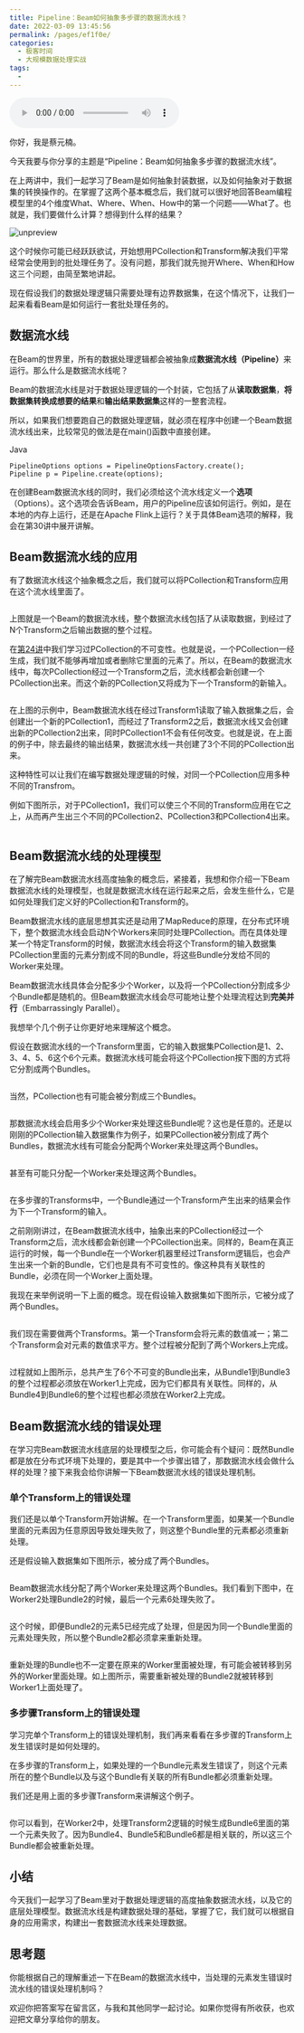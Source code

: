 ```yaml
---
title: Pipeline：Beam如何抽象多步骤的数据流水线？
date: 2022-03-09 13:45:56
permalink: /pages/ef1f0e/
categories:
  - 极客时间
  - 大规模数据处理实战
tags:
  - 
---
```

<audio title="26.Pipeline：Beam如何抽象多步骤的数据流水线？" src="https://static001.geekbang.org/resource/audio/14/74/14aa9d734f5d452f9009d179eb14d274.mp3" controls="controls"></audio> 
<p>你好，我是蔡元楠。</p><p>今天我要与你分享的主题是“Pipeline：Beam如何抽象多步骤的数据流水线”。</p><p>在上两讲中，我们一起学习了Beam是如何抽象封装数据，以及如何抽象对于数据集的转换操作的。在掌握了这两个基本概念后，我们就可以很好地回答Beam编程模型里的4个维度What、Where、When、How中的第一个问题——What了。也就是，我们要做什么计算？想得到什么样的结果？</p><p><img src="https://static001.geekbang.org/resource/image/71/bb/71c8ace006d56d7f6fe93cbc56dc91bb.png" alt="unpreview"></p><p>这个时候你可能已经跃跃欲试，开始想用PCollection和Transform解决我们平常经常会使用到的批处理任务了。没有问题，那我们就先抛开Where、When和How这三个问题，由简至繁地讲起。</p><p>现在假设我们的数据处理逻辑只需要处理有边界数据集，在这个情况下，让我们一起来看看Beam是如何运行一套批处理任务的。</p><h2>数据流水线</h2><p>在Beam的世界里，所有的数据处理逻辑都会被抽象成<strong>数据流水线（Pipeline）</strong>来运行。那么什么是数据流水线呢？</p><p>Beam的数据流水线是对于数据处理逻辑的一个封装，它包括了从<strong>读取数据集</strong>，<strong>将数据集转换成想要的结果</strong>和<strong>输出结果数据集</strong>这样的一整套流程。</p><p>所以，如果我们想要跑自己的数据处理逻辑，就必须在程序中创建一个Beam数据流水线出来，比较常见的做法是在main()函数中直接创建。</p><!-- [[[read_end]]] --><p>Java</p><pre><code>PipelineOptions options = PipelineOptionsFactory.create();
Pipeline p = Pipeline.create(options);
</code></pre><p>在创建Beam数据流水线的同时，我们必须给这个流水线定义一个<strong>选项</strong>（Options）。这个选项会告诉Beam，用户的Pipeline应该如何运行。例如，是在本地的内存上运行，还是在Apache Flink上运行？关于具体Beam选项的解释，我会在第30讲中展开讲解。</p><h2>Beam数据流水线的应用</h2><p>有了数据流水线这个抽象概念之后，我们就可以将PCollection和Transform应用在这个流水线里面了。</p><p><img src="https://static001.geekbang.org/resource/image/a5/94/a56f824d0dc8b3c1a777595b42c4b294.jpg" alt=""></p><p>上图就是一个Beam的数据流水线，整个数据流水线包括了从读取数据，到经过了N个Transform之后输出数据的整个过程。</p><p>在<a href="https://time.geekbang.org/column/article/100666">第24讲</a>中我们学习过PCollection的不可变性。也就是说，一个PCollection一经生成，我们就不能够再增加或者删除它里面的元素了。所以，在Beam的数据流水线中，每次PCollection经过一个Transform之后，流水线都会新创建一个PCollection出来。而这个新的PCollection又将成为下一个Transform的新输入。</p><p><img src="https://static001.geekbang.org/resource/image/47/4b/47e4856cfdcb771c135417741d4d044b.jpg" alt=""></p><p>在上图的示例中，Beam数据流水线在经过Transform1读取了输入数据集之后，会创建出一个新的PCollection1，而经过了Transform2之后，数据流水线又会创建出新的PCollection2出来，同时PCollection1不会有任何改变。也就是说，在上面的例子中，除去最终的输出结果，数据流水线一共创建了3个不同的PCollection出来。</p><p>这种特性可以让我们在编写数据处理逻辑的时候，对同一个PCollection应用多种不同的Transfrom。</p><p>例如下图所示，对于PCollection1，我们可以使三个不同的Transform应用在它之上，从而再产生出三个不同的PCollection2、PCollection3和PCollection4出来。</p><p><img src="https://static001.geekbang.org/resource/image/ee/ef/eeb81605c09e4a6cc684176ef0a9c9ef.jpg" alt=""></p><h2>Beam数据流水线的处理模型</h2><p>在了解完Beam数据流水线高度抽象的概念后，紧接着，我想和你介绍一下Beam数据流水线的处理模型，也就是数据流水线在运行起来之后，会发生些什么，它是如何处理我们定义好的PCollection和Transform的。</p><p>Beam数据流水线的底层思想其实还是动用了MapReduce的原理，在分布式环境下，整个数据流水线会启动N个Workers来同时处理PCollection。而在具体处理某一个特定Transform的时候，数据流水线会将这个Transform的输入数据集PCollection里面的元素分割成不同的Bundle，将这些Bundle分发给不同的Worker来处理。</p><p>Beam数据流水线具体会分配多少个Worker，以及将一个PCollection分割成多少个Bundle都是随机的。但Beam数据流水线会尽可能地让整个处理流程达到<strong>完美并行</strong>（Embarrassingly Parallel）。</p><p>我想举个几个例子让你更好地来理解这个概念。</p><p>假设在数据流水线的一个Transform里面，它的输入数据集PCollection是1、2、3、4、5、6这个6个元素。数据流水线可能会将这个PCollection按下图的方式将它分割成两个Bundles。</p><p><img src="https://static001.geekbang.org/resource/image/1e/1d/1ec163043a8e8e18928ed4771cac671d.jpg" alt=""></p><p>当然，PCollection也有可能会被分割成三个Bundles。</p><p><img src="https://static001.geekbang.org/resource/image/87/2b/87c924863790f3564949b416a98a6c2b.jpg" alt=""></p><p>那数据流水线会启用多少个Worker来处理这些Bundle呢？这也是任意的。还是以刚刚的PCollection输入数据集作为例子，如果PCollection被分割成了两个Bundles，数据流水线有可能会分配两个Worker来处理这两个Bundles。</p><p><img src="https://static001.geekbang.org/resource/image/32/33/32cf33cae5a581b6b5d5739bfe775533.jpg" alt=""></p><p>甚至有可能只分配一个Worker来处理这两个Bundles。</p><p><img src="https://static001.geekbang.org/resource/image/d8/29/d8d53d23ea0d507055e003cb2e07cb29.jpg" alt=""></p><p>在多步骤的Transforms中，一个Bundle通过一个Transform产生出来的结果会作为下一个Transform的输入。</p><p>之前刚刚讲过，在Beam数据流水线中，抽象出来的PCollection经过一个Transform之后，流水线都会新创建一个PCollection出来。同样的，Beam在真正运行的时候，每一个Bundle在一个Worker机器里经过Transform逻辑后，也会产生出来一个新的Bundle，它们也是具有不可变性的。像这种具有关联性的Bundle，必须在同一个Worker上面处理。</p><p>我现在来举例说明一下上面的概念。现在假设输入数据集如下图所示，它被分成了两个Bundles。</p><p><img src="https://static001.geekbang.org/resource/image/1e/1d/1ec163043a8e8e18928ed4771cac671d.jpg" alt=""></p><p>我们现在需要做两个Transforms。第一个Transform会将元素的数值减一；第二个Transform会对元素的数值求平方。整个过程被分配到了两个Workers上完成。</p><p><img src="https://static001.geekbang.org/resource/image/57/fd/574e866c6609c6551083d55ff534cffd.jpg" alt=""></p><p>过程就如上图所示，总共产生了6个不可变的Bundle出来，从Bundle1到Bundle3的整个过程都必须放在Worker1上完成，因为它们都具有关联性。同样的，从Bundle4到Bundle6的整个过程也都必须放在Worker2上完成。</p><h2>Beam数据流水线的错误处理</h2><p>在学习完Beam数据流水线底层的处理模型之后，你可能会有个疑问：既然Bundle都是放在分布式环境下处理的，要是其中一个步骤出错了，那数据流水线会做什么样的处理？接下来我会给你讲解一下Beam数据流水线的错误处理机制。</p><h3>单个Transform上的错误处理</h3><p>我们还是以单个Transform开始讲解。在一个Transform里面，如果某一个Bundle里面的元素因为任意原因导致处理失败了，则这整个Bundle里的元素都必须重新处理。</p><p>还是假设输入数据集如下图所示，被分成了两个Bundles。</p><p><img src="https://static001.geekbang.org/resource/image/32/33/32cf33cae5a581b6b5d5739bfe775533.jpg" alt=""></p><p>Beam数据流水线分配了两个Worker来处理这两个Bundles。我们看到下图中，在Worker2处理Bundle2的时候，最后一个元素6处理失败了。</p><p><img src="https://static001.geekbang.org/resource/image/e4/91/e4e87019b6e646073a4234348c346091.jpg" alt=""></p><p>这个时候，即便Bundle2的元素5已经完成了处理，但是因为同一个Bundle里面的元素处理失败，所以整个Bundle2都必须拿来重新处理。</p><p><img src="https://static001.geekbang.org/resource/image/2c/7b/2c80f7616367535a4bae5d036d75ff7b.jpg" alt=""></p><p>重新处理的Bundle也不一定要在原来的Worker里面被处理，有可能会被转移到另外的Worker里面处理。如上图所示，需要重新被处理的Bundle2就被转移到Worker1上面处理了。</p><h3>多步骤Transform上的错误处理</h3><p>学习完单个Transform上的错误处理机制，我们再来看看在多步骤的Transform上发生错误时是如何处理的。</p><p>在多步骤的Transform上，如果处理的一个Bundle元素发生错误了，则这个元素所在的整个Bundle以及与这个Bundle有关联的所有Bundle都必须重新处理。</p><p>我们还是用上面的多步骤Transform来讲解这个例子。</p><p><img src="https://static001.geekbang.org/resource/image/93/25/939e3cf386d5ae416dd878743d98be25.jpg" alt=""></p><p>你可以看到，在Worker2中，处理Transform2逻辑的时候生成Bundle6里面的第一个元素失败了。因为Bundle4、Bundle5和Bundle6都是相关联的，所以这三个Bundle都会被重新处理。</p><h2>小结</h2><p>今天我们一起学习了Beam里对于数据处理逻辑的高度抽象数据流水线，以及它的底层处理模型。数据流水线是构建数据处理的基础，掌握了它，我们就可以根据自身的应用需求，构建出一套数据流水线来处理数据。</p><h2>思考题</h2><p>你能根据自己的理解重述一下在Beam的数据流水线中，当处理的元素发生错误时流水线的错误处理机制吗？</p><p>欢迎你把答案写在留言区，与我和其他同学一起讨论。如果你觉得有所收获，也欢迎把文章分享给你的朋友。</p><p></p>